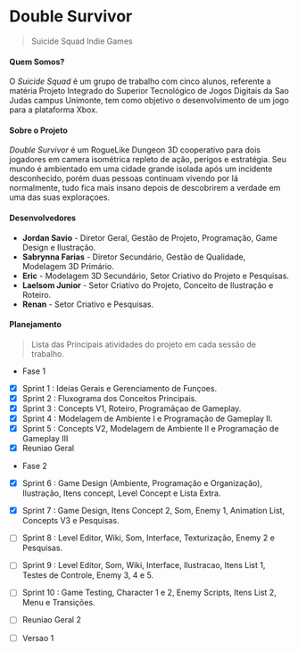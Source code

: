 # Double Survivor
> Suicide Squad Indie Games

#### Quem Somos?
O *Suicide Squad* é um grupo de trabalho com cinco alunos, referente a matéria Projeto Integrado do 
Superior Tecnológico de Jogos Digitais da Sao Judas campus Unimonte, tem como objetivo o desenvolvimento de um jogo 
para a plataforma Xbox.

#### Sobre o Projeto
*Double Survivor* é um RogueLike Dungeon 3D cooperativo para dois jogadores em camera isométrica repleto de ação, perigos
e estratégia. Seu mundo é ambientado em uma cidade grande isolada após um incidente desconhecido, porém duas
pessoas continuam vivendo por lá normalmente, tudo fica mais insano depois de descobrirem a verdade em uma das suas exploraçoes.

#### Desenvolvedores
- **Jordan Savio** - Diretor Geral, Gestão de Projeto, Programação, Game Design e Ilustração.
- **Sabrynna Farias** - Diretor Secundário, Gestão de Qualidade, Modelagem 3D Primário.
- **Eric** - Modelagem 3D Secundário, Setor Criativo do Projeto e Pesquisas.
- **Laelsom Junior** - Setor Criativo do Projeto, Conceito de Ilustração e Roteiro.
- **Renan** - Setor Criativo e Pesquisas. 

#### Planejamento
> Lista das Principais atividades do projeto em cada sessão de trabalho.

- Fase 1
- [x]  Sprint 1 : Ideias Gerais e Gerenciamento de Funçoes.
- [x]  Sprint 2 : Fluxograma dos Conceitos Principais.
- [x]  Sprint 3 : Concepts V1, Roteiro, Programãçao de Gameplay.
- [x]  Sprint 4 : Modelagem de Ambiente I e Programação de Gameplay II.
- [x]  Sprint 5 : Concepts V2, Modelagem de Ambiente II e Programação de Gameplay III
- [x] Reuniao Geral 

- Fase 2
- [x] Sprint 6 : Game Design (Ambiente, Programação e Organização), Ilustração, Itens concept, Level Concept e Lista Extra.
- [x] Sprint 7 : Game Design, Itens Concept 2, Som, Enemy 1, Animation List, Concepts V3 e Pesquisas.
- [ ] Sprint 8 : Level Editor, Wiki, Som, Interface, Texturização, Enemy 2 e Pesquisas.
- [ ] Sprint 9 : Level Editor, Som, Wiki, Interface, Ilustracao, Itens List 1, Testes de Controle, Enemy 3, 4 e 5.
- [ ] Sprint 10 : Game Testing, Character 1 e 2, Enemy Scripts,  Itens List 2, Menu e Transições.
- [ ] Reuniao Geral 2
- [ ] Versao 1



